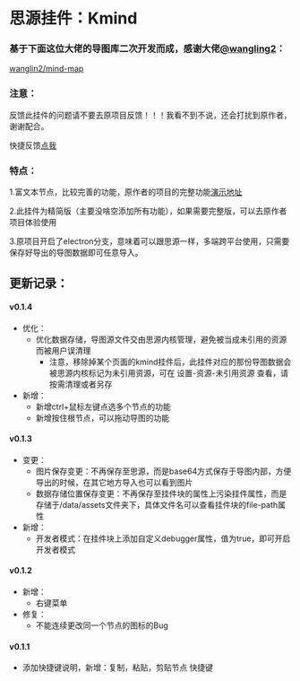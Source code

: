 # 思源挂件：Kmind


### 基于下面这位大佬的导图库二次开发而成，感谢大佬[@wangling2](https://github.com/wanglin2)：

[wanglin2/mind-map](https://github.com/wanglin2/mind-map)

### 注意：
反馈此挂件的问题请不要去原项目反馈！！！我看不到不说，还会打扰到原作者，谢谢配合。

快捷反馈[点我](https://github.com/suka233/siyuan-Kmind/issues)

### 特点：

1.富文本节点，比较完善的功能，原作者的项目的完整功能[演示地址](https://wanglin2.github.io/mind-map/#/)

2.此挂件为精简版（主要没啥空添加所有功能），如果需要完整版，可以去原作者项目体验使用

3.原项目开启了electron分支，意味着可以跟思源一样，多端跨平台使用，只需要保存好导出的导图数据即可任意导入。

## 更新记录：

#### v0.1.4
- 优化：
  - 优化数据存储，导图源文件交由思源内核管理，避免被当成未引用的资源而被用户误清理
    - 注意，移除掉某个页面的kmind挂件后，此挂件对应的那份导图数据会被思源内核标记为未引用资源，可在 设置-资源-未引用资源 查看，请按需清理或者另存
- 新增：
  - 新增ctrl+鼠标左键点选多个节点的功能
  - 新增按住根节点，可以拖动导图的功能
#### v0.1.3
- 变更：
  - 图片保存变更：不再保存至思源，而是base64方式保存于导图内部，方便导出的时候，在其它地方导入也可以看到图片
  - 数据存储位置保存变更：不再保存至挂件块的属性上污染挂件属性，而是存储于/data/assets文件夹下，具体文件名可以查看挂件块的file-path属性
- 新增：
  - 开发者模式：在挂件块上添加自定义debugger属性，值为true，即可开启开发者模式

#### v0.1.2
- 新增：
  - 右键菜单
- 修复：
  - 不能连续更改同一个节点的图标的Bug

#### v0.1.1
- 添加快捷键说明，新增：复制，粘贴，剪贴节点 快捷键

